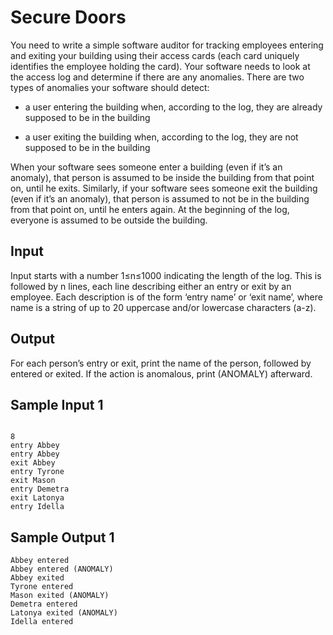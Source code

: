 
# Secure Doors

You need to write a simple software auditor for tracking employees entering and exiting your building using their access cards (each card uniquely identifies the employee holding the card). Your software needs to look at the access log and determine if there are any anomalies. There are two types of anomalies your software should detect:

 * a user entering the building when, according to the log, they are already supposed to be in the building

 * a user exiting the building when, according to the log, they are not supposed to be in the building

When your software sees someone enter a building (even if it’s an anomaly), that person is assumed to be inside the building from that point on, until he exits. Similarly, if your software sees someone exit the building (even if it’s an anomaly), that person is assumed to not be in the building from that point on, until he enters again. At the beginning of the log, everyone is assumed to be outside the building.

## Input
Input starts with a number 1≤n≤1000 indicating the length of the log. This is followed by n lines, each line describing either an entry or exit by an employee. Each description is of the form ‘entry name’ or ‘exit name’, where name is a string of up to 20 uppercase and/or lowercase characters (a-z).

## Output
For each person’s entry or exit, print the name of the person, followed by entered or exited. If the action is anomalous, print (ANOMALY) afterward.


## Sample Input 1
```

8
entry Abbey
entry Abbey
exit Abbey
entry Tyrone
exit Mason
entry Demetra
exit Latonya
entry Idella
```

## Sample Output 1
```
Abbey entered
Abbey entered (ANOMALY)
Abbey exited
Tyrone entered
Mason exited (ANOMALY)
Demetra entered
Latonya exited (ANOMALY)
Idella entered
```
